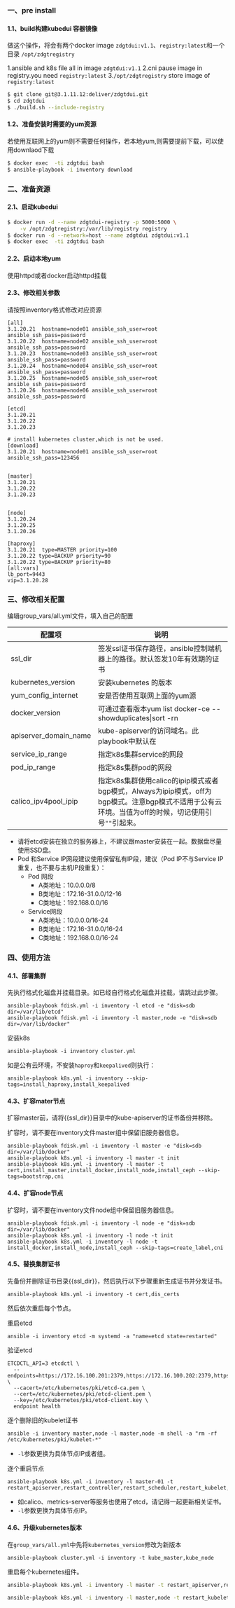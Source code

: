 
### 一、pre install

#### 1.1、build构建kubedui 容器镜像

做这个操作，将会有两个docker image `zdgtdui:v1.1`、`registry:latest`和一个目录 `/opt/zdgtregistry`

1.ansible and k8s file all in image `zdgtdui:v1.1`
2.cni pause image in registry.you need `registry:latest`
3.`/opt/zdgtregistry` store image of `registry:latest`

```bash
$ git clone git@3.1.11.12:deliver/zdgtdui.git
$ cd zdgtdui
$ ./build.sh --include-registry

```
#### 1.2、准备安装时需要的yum资源
若使用互联网上的yum则不需要任何操作，若本地yum,则需要提前下载，可以使用downlaod下载
```bash
$ docker exec  -ti zdgtdui bash
$ ansible-playbook -i inventory download

```


### 二、准备资源


#### 2.1、启动kubedui

```bash
$ docker run -d --name zdgtdui-registry -p 5000:5000 \
    -v /opt/zdgtregistry:/var/lib/registry registry
$ docker run -d --network=host --name zdgtdui zdgtdui:v1.1
$ docker exec  -ti zdgtdui bash

```
#### 2.2、启动本地yum
使用httpd或者docker启动httpd挂载


#### 2.3、修改相关参数

请按照inventory格式修改对应资源

```
[all]
3.1.20.21  hostname=node01 ansible_ssh_user=root ansible_ssh_pass=password
3.1.20.22  hostname=node02 ansible_ssh_user=root ansible_ssh_pass=password
3.1.20.23  hostname=node03 ansible_ssh_user=root ansible_ssh_pass=password
3.1.20.24  hostname=node04 ansible_ssh_user=root ansible_ssh_pass=password
3.1.20.25  hostname=node05 ansible_ssh_user=root ansible_ssh_pass=password
3.1.20.26  hostname=node06 ansible_ssh_user=root ansible_ssh_pass=password

[etcd]
3.1.20.21  
3.1.20.22
3.1.20.23

# install kubernetes cluster,which is not be used.
[download]
3.1.20.21  hostname=node01 ansible_ssh_user=root ansible_ssh_pass=123456


[master]
3.1.20.21  
3.1.20.22
3.1.20.23


[node]
3.1.20.24
3.1.20.25
3.1.20.26

[haproxy]
3.1.20.21  type=MASTER priority=100
3.1.20.22 type=BACKUP priority=90
3.1.20.22 type=BACKUP priority=80
[all:vars]
lb_port=9443
vip=3.1.20.28
```


###  三、修改相关配置

编辑group_vars/all.yml文件，填入自己的配置

| 配置项                | 说明                                                         |
| --------------------- | ------------------------------------------------------------ |
| ssl_dir               | 签发ssl证书保存路径，ansible控制端机器上的路径。默认签发10年有效期的证书 |
| kubernetes_version        | 安装kubernetes 的版本  |
| yum_config_internet        | 安是否使用互联网上面的yum源  |
| docker_version        | 可通过查看版本yum list docker-ce --showduplicates\|sort -rn |
| apiserver_domain_name | kube-apiserver的访问域名。此playbook中默认在 |
| service_ip_range      | 指定k8s集群service的网段                                     |
| pod_ip_range          | 指定k8s集群pod的网段                                         |
| calico_ipv4pool_ipip  | 指定k8s集群使用calico的ipip模式或者bgp模式，Always为ipip模式，off为bgp模式。注意bgp模式不适用于公有云环境。当值为off的时候，切记使用引号`""`引起来。 |

- 请将etcd安装在独立的服务器上，不建议跟master安装在一起。数据盘尽量使用SSD盘。
- Pod 和Service IP网段建议使用保留私有IP段，建议（Pod IP不与Service IP重复，也不要与主机IP段重复）：
  - Pod 网段
    - A类地址：10.0.0.0/8
    - B类地址：172.16-31.0.0/12-16
    - C类地址：192.168.0.0/16
  - Service网段
    - A类地址：10.0.0.0/16-24
    - B类地址：172.16-31.0.0/16-24
    - C类地址：192.168.0.0/16-24




### 四、使用方法

#### 4.1、部署集群

先执行格式化磁盘并挂载目录。如已经自行格式化磁盘并挂载，请跳过此步骤。

```
ansible-playbook fdisk.yml -i inventory -l etcd -e "disk=sdb dir=/var/lib/etcd"
ansible-playbook fdisk.yml -i inventory -l master,node -e "disk=sdb dir=/var/lib/docker"
```
安装k8s
```
ansible-playbook -i inventory cluster.yml
```

如是公有云环境，不安装`haproy`和`keepalived`则执行：

```
ansible-playbook k8s.yml -i inventory --skip-tags=install_haproxy,install_keepalived
```


#### 4.3、扩容mater节点

扩容master前，请将{{ssl_dir}}目录中的kube-apiserver的证书备份并移除。

扩容时，请不要在inventory文件master组中保留旧服务器信息。

```
ansible-playbook fdisk.yml -i inventory -l master -e "disk=sdb dir=/var/lib/docker"
ansible-playbook k8s.yml -i inventory -l master -t init
ansible-playbook k8s.yml -i inventory -l master -t cert,install_master,install_docker,install_node,install_ceph --skip-tags=bootstrap,cni
```



#### 4.4、扩容node节点

扩容时，请不要在inventory文件node组中保留旧服务器信息。

```
ansible-playbook fdisk.yml -i inventory -l node -e "disk=sdb dir=/var/lib/docker"
ansible-playbook k8s.yml -i inventory -l node -t init
ansible-playbook k8s.yml -i inventory -l node -t install_docker,install_node,install_ceph --skip-tags=create_label,cni
```



#### 4.5、替换集群证书

先备份并删除证书目录{{ssl_dir}}，然后执行以下步骤重新生成证书并分发证书。

```
ansible-playbook k8s.yml -i inventory -t cert,dis_certs
```

然后依次重启每个节点。

重启etcd

```
ansible -i inventory etcd -m systemd -a "name=etcd state=restarted"
```

验证etcd

```
ETCDCTL_API=3 etcdctl \
  --endpoints=https://172.16.100.201:2379,https://172.16.100.202:2379,https://172.16.100.203:2379 \
  --cacert=/etc/kubernetes/pki/etcd-ca.pem \
  --cert=/etc/kubernetes/pki/etcd-client.pem \
  --key=/etc/kubernetes/pki/etcd-client.key \
  endpoint health 
```

逐个删除旧的kubelet证书

```
ansible -i inventory master,node -l master,node -m shell -a "rm -rf /etc/kubernetes/pki/kubelet-*"
```

- `-l`参数更换为具体节点IP或者组。

逐个重启节点

```
ansible-playbook k8s.yml -i inventory -l master-01 -t restart_apiserver,restart_controller,restart_scheduler,restart_kubelet,restart_proxy,healthcheck,approve_node
```

- 如calico、metrics-server等服务也使用了etcd，请记得一起更新相关证书。
-  `-l`参数更换为具体节点IP。



#### 4.6、升级kubernetes版本

在`group_vars/all.yml`中先将`kubernetes_version`修改为新版本

```
ansible-playbook cluster.yml -i inventory -t kube_master,kube_node
```

重启每个kubernetes组件。

```bash
ansible-playbook k8s.yml -i inventory -l master -t restart_apiserver,restart_controller,restart_scheduler

ansible-playbook k8s.yml -i inventory -l master,node -t restart_kubelet,restart_proxy
```



